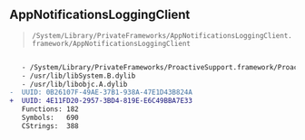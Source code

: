 ## AppNotificationsLoggingClient

> `/System/Library/PrivateFrameworks/AppNotificationsLoggingClient.framework/AppNotificationsLoggingClient`

```diff

   - /System/Library/PrivateFrameworks/ProactiveSupport.framework/ProactiveSupport
   - /usr/lib/libSystem.B.dylib
   - /usr/lib/libobjc.A.dylib
-  UUID: 0B26107F-49AE-37B1-938A-47E1D43B824A
+  UUID: 4E11FD20-2957-3BD4-819E-E6C49BBA7E33
   Functions: 182
   Symbols:   690
   CStrings:  388

```
